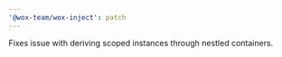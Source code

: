 ```yaml
---
'@wox-team/wox-inject': patch
---
```


Fixes issue with deriving scoped instances through nestled containers.

